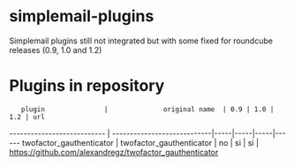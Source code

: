# simplemail-plugins
Simplemail plugins still not integrated but with some fixed for roundcube releases (0.9, 1.0 and 1.2)


# Plugins in repository


       plugin               |              original name  | 0.9 | 1.0 | 1.2 | url 
--------------------------- | ----------------------------|-----|-----|-----|------
 twofactor_gauthenticator   | twofactor_gauthenticator    |  no | si  | si  | https://github.com/alexandregz/twofactor_gauthenticator 
